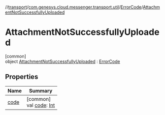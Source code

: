 //[transport](../../../../index.md)/[com.genesys.cloud.messenger.transport.util](../../index.md)/[ErrorCode](../index.md)/[AttachmentNotSuccessfullyUploaded](index.md)

# AttachmentNotSuccessfullyUploaded

[common]\
object [AttachmentNotSuccessfullyUploaded](index.md) : [ErrorCode](../index.md)

## Properties

| Name | Summary |
|---|---|
| [code](../code.md) | [common]<br>val [code](../code.md): [Int](https://kotlinlang.org/api/latest/jvm/stdlib/kotlin/-int/index.html) |
